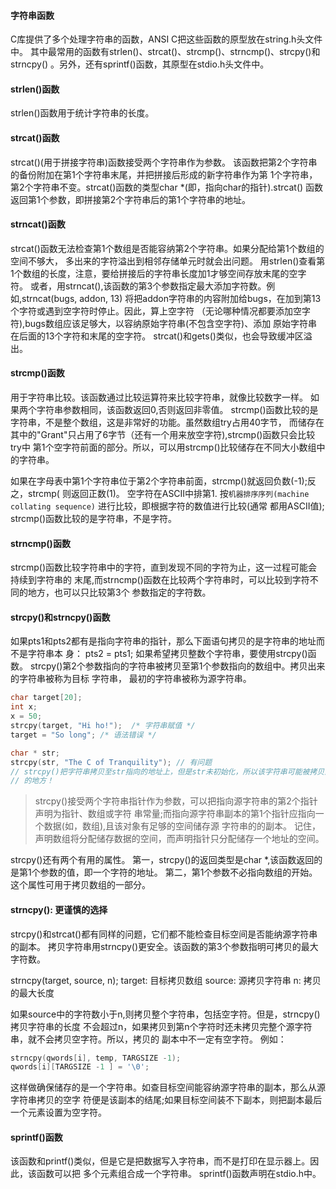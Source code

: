 #### 字符串函数
C库提供了多个处理字符串的函数，ANSI C把这些函数的原型放在string.h头文件中。
其中最常用的函数有strlen()、strcat()、strcmp()、strncmp()、strcpy()和strncpy()
。另外，还有sprintf()函数，其原型在stdio.h头文件中。


#### strlen()函数
strlen()函数用于统计字符串的长度。


#### strcat()函数
strcat()(用于拼接字符串)函数接受两个字符串作为参数。
该函数把第2个字符串的备份附加在第1个字符串末尾，并把拼接后形成的新字符串作为第
1个字符串，第2个字符串不变。strcat()函数的类型char *(即，指向char的指针).strcat()
函数返回第1个参数，即拼接第2个字符串后的第1个字符串的地址。


#### strncat()函数
strcat()函数无法检查第1个数组是否能容纳第2个字符串。如果分配给第1个数组的空间不够大，
多出来的字符溢出到相邻存储单元时就会出问题。
用strlen()查看第1个数组的长度，注意，要给拼接后的字符串长度加1才够空间存放末尾的空字
符。
或者，用strncat(),该函数的第3个参数指定最大添加字符数。例如,strncat(bugs, addon, 13)
将把addon字符串的内容附加给bugs，在加到第13个字符或遇到空字符时停止。因此，算上空字符
（无论哪种情况都要添加空字符),bugs数组应该足够大，以容纳原始字符串(不包含空字符)、添加
原始字符串在后面的13个字符和末尾的空字符。
strcat()和gets()类似，也会导致缓冲区溢出。


#### strcmp()函数
用于字符串比较。该函数通过比较运算符来比较字符串，就像比较数字一样。
如果两个字符串参数相同，该函数返回0,否则返回非零值。
strcmp()函数比较的是字符串，不是整个数组，这是非常好的功能。虽然数组try占用40字节，
而储存在其中的"Grant"只占用了6字节（还有一个用来放空字符),strcmp()函数只会比较try中
第1个空字符前面的部分。所以，可以用strcmp()比较储存在不同大小数组中的字符串。

如果在字母表中第1个字符串位于第2个字符串前面，strcmp()就返回负数(-1);反之，strcmp(
则返回正数(1)。
空字符在ASCII中排第1.
按`机器排序序列(machine collating sequence)` 进行比较，即根据字符的数值进行比较(通常
都用ASCII值);
strcmp()函数比较的是字符串，不是字符。


#### strncmp()函数
strcmp()函数比较字符串中的字符，直到发现不同的字符为止，这一过程可能会持续到字符串的
末尾,而strncmp()函数在比较两个字符串时，可以比较到字符不同的地方，也可以只比较第3个
参数指定的字符数。


#### strcpy()和strncpy()函数
如果pts1和pts2都有是指向字符串的指针，那么下面语句拷贝的是字符串的地址而不是字符串本
身：
pts2 = pts1;
如果希望拷贝整数个字符串，要使用strcpy()函数。
strcpy()第2个参数指向的字符串被拷贝至第1个参数指向的数组中。拷贝出来的字符串被称为目标
字符串， 最初的字符串被称为源字符串。
```c
char target[20];
int x;
x = 50;
strcpy(target, "Hi ho!");  /* 字符串赋值 */
target = "So long"; /* 语法错误 */

char * str;
strcpy(str, "The C of Tranquility"); // 有问题
// strcpy()把字符串拷贝至str指向的地址上，但是str未初始化，所以该字符串可能被拷贝到任意
// 的地方！
```
> strcpy()接受两个字符串指针作为参数，可以把指向源字符串的第2个指针声明为指针、数组或字符
串常量;而指向源字符串副本的第1个指针应指向一个数据(如，数组),且该对象有足够的空间储存源
字符串的的副本。
记住，声明数组将分配储存数据的空间，而声明指针只分配储存一个地址的空间。

strcpy()还有两个有用的属性。
第一，strcpy()的返回类型是char *,该函数返回的是第1个参数的值，即一个字符的地址。
第二，第1个参数不必指向数组的开始。这个属性可用于拷贝数组的一部分。


#### strncpy(): 更谨慎的选择
strcpy()和strcat()都有同样的问题，它们都不能检查目标空间是否能纳源字符串的副本。
拷贝字符串用strncpy()更安全。该函数的第3个参数指明可拷贝的最大字符数。

strncpy(target, source, n);
target: 目标拷贝数组
source: 源拷贝字符串
n: 拷贝的最大长度

如果source中的字符数小于n,则拷贝整个字符串，包括空字符。但是，strncpy()拷贝字符串的长度
不会超过n，如果拷贝到第n个字符时还未拷贝完整个源字符串，就不会拷贝空字符。所以，拷贝的
副本中不一定有空字符。
例如：
```c
strncpy(qwords[i], temp, TARGSIZE -1);
qwords[i][TARGSIZE -1 ] = '\0';
```
这样做确保储存的是一个字符串。如查目标空间能容纳源字符串的副本，那么从源字符串拷贝的空字
符便是该副本的结尾;如果目标空间装不下副本，则把副本最后一个元素设置为空字符。


#### sprintf()函数
该函数和printf()类似，但是它是把数据写入字符串，而不是打印在显示器上。因此，该函数可以把
多个元素组合成一个字符串。
sprintf()函数声明在stdio.h中。
